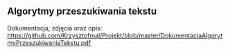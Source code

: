 ## Algorytmy przeszukiwania tekstu

Dokumentacja, zdjęcia oraz opis:
https://github.com/Krzysztofmal/Projekt/blob/master/DokumentacjaAlgorytmyPrzeszukiwaniaTekstu.pdf
